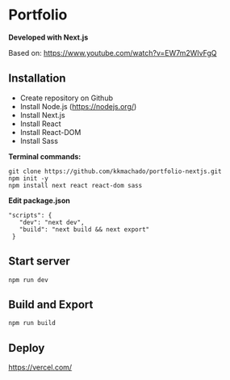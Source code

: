 # Portfolio

**Developed with Next.js**

Based on: https://www.youtube.com/watch?v=EW7m2WIvFgQ


## Installation
* Create repository on Github
* Install Node.js (https://nodejs.org/)
* Install Next.js
* Install React
* Install React-DOM
* Install Sass


**Terminal commands:**
```
git clone https://github.com/kkmachado/portfolio-nextjs.git
npm init -y
npm install next react react-dom sass
```


**Edit package.json**
```
"scripts": {
   "dev": "next dev",
   "build": "next build && next export"
 }
```


## Start server
`npm run dev`


## Build and Export
`npm run build`


## Deploy
https://vercel.com/

